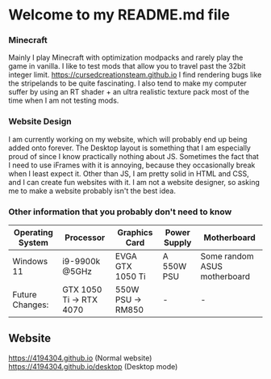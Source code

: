 # Welcome to my README.md file

### Minecraft
Mainly I play Minecraft with optimization modpacks and rarely play the game in vanilla. I like to test mods that allow you to travel past the 32bit integer limit. https://cursedcreationsteam.github.io I find rendering bugs like the stripelands to be quite fascinating. I also tend to make my computer suffer by using an RT shader + an ultra realistic texture pack most of the time when I am not testing mods.

### Website Design
I am currently working on my website, which will probably end up being added onto forever. The Desktop layout is something that I am especially proud of since I know practically nothing about JS. Sometimes the fact that I need to use iFrames with it is annoying, because they occasionally break when I least expect it. Other than JS, I am pretty solid in HTML and CSS, and I can create fun websites with it. I am not a website designer, so asking me to make a website probably isn't the best idea.

### Other information that you probably don't need to know
| Operating System  | Processor | Graphics Card | Power Supply | Motherboard |
| ------------- | ------------- | ------------- | ------------- | ------------- |
| Windows 11  | i9-9900k @5GHz  | EVGA GTX 1050 Ti | A 550W PSU | Some random ASUS motherboard |
| Future Changes: | GTX 1050 Ti -> RTX 4070 | 550W PSU -> RM850 | - | - |

## Website
<a>https://4194304.github.io (Normal website)</a>
https://4194304.github.io/desktop (Desktop mode)
